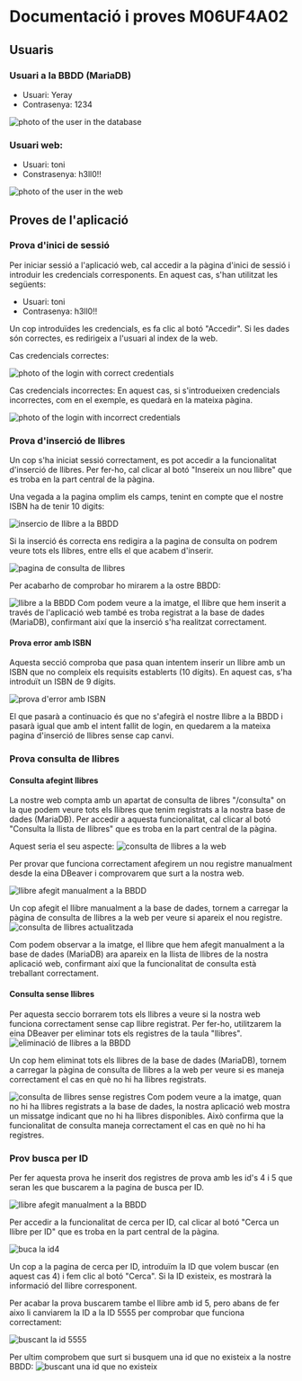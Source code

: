 # Documentació i proves M06UF4A02

## Usuaris
### Usuari a la BBDD (MariaDB)

- Usuari: Yeray
- Contrasenya: 1234

![photo of the user in the database](./media/usuariMariaDB.png)

### Usuari web:

- Usuari: toni
- Constrasenya: h3ll0!!

![photo of the user in the web](./media/usuariWeb.png)

## Proves de l'aplicació

### Prova d'inici de sessió
Per iniciar sessió a l'aplicació web, cal accedir a la pàgina d'inici de sessió i introduir les credencials corresponents. En aquest cas, s'han utilitzat les següents:
- Usuari: toni
- Contrasenya: h3ll0!!

Un cop introduïdes les credencials, es fa clic al botó "Accedir". Si les dades són correctes, es redirigeix a l'usuari al index de la web.

Cas credencials correctes:

![photo of the login with correct credentials](./media/prova1/credencialsCorrectes.png)

Cas credencials incorrectes:
En aquest cas, si s'introdueixen credencials incorrectes, com en el exemple, es quedarà en la mateixa pàgina.

![photo of the login with incorrect credentials](./media/prova1/credencialsIncorrectes.png)

### Prova d'inserció de llibres

Un cop s'ha iniciat sessió correctament, es pot accedir a la funcionalitat d'inserció de llibres. Per fer-ho, cal clicar al botó "Insereix un nou llibre" que es troba en la part central de la pàgina.

Una vegada a la pagina omplim els camps, tenint en compte que el nostre ISBN ha de tenir 10 digits:

![insercio de llibre a la BBDD](./media/prova2/insercioDeLlibre.png)

Si la inserció és correcta ens redigira a la pagina de consulta on podrem veure tots els llibres, entre ells el que acabem d'inserir.

![pagina de consulta de llibres](./media/prova2/consultaDeLlibres.png)

Per acabarho de comprobar ho mirarem a la ostre BBDD:

![llibre a la BBDD](./media/prova2/llibreBBDD.png)
Com podem veure a la imatge, el llibre que hem inserit a través de l'aplicació web també es troba registrat a la base de dades (MariaDB), confirmant així que la inserció s'ha realitzat correctament.

#### Prova error amb ISBN

Aquesta secció comproba que pasa quan intentem inserir un llibre amb un ISBN que no compleix els requisits establerts (10 dígits). En aquest cas, s'ha introduït un ISBN de 9 dígits.

![prova d'error amb ISBN](./media/prova2/ISBN9digits.png)

El que pasarà a continuacio és que no s'afegirà el nostre llibre a la BBDD i pasarà igual que amb el intent fallit de login, en quedarem a la mateixa pagina d'inserció de llibres sense cap canvi.

### Prova consulta de llibres

#### Consulta afegint llibres
La nostre web compta amb un apartat de consulta de libres "/consulta" on la que podem veure tots els llibres que tenim registrats a la nostra base de dades (MariaDB). Per accedir a aquesta funcionalitat, cal clicar al botó "Consulta la llista de llibres" que es troba en la part central de la pàgina.

Aquest seria el seu aspecte:
![consulta de llibres a la web](./media/prova3/consulta1.png)

Per provar que funciona correctament afegirem un nou registre manualment desde la eina DBeaver i comprovarem que surt a la nostra web.

![llibre afegit manualment a la BBDD](./media/prova3/DBeaverAfegirLlibre.png)

Un cop afegit el llibre manualment a la base de dades, tornem a carregar la pàgina de consulta de llibres a la web per veure si apareix el nou registre.
![consulta de llibres actualitzada](./media/prova3/consulta2.png)

Com podem observar a la imatge, el llibre que hem afegit manualment a la base de dades (MariaDB) ara apareix en la llista de llibres de la nostra aplicació web, confirmant així que la funcionalitat de consulta està treballant correctament.

#### Consulta sense llibres

Per aquesta seccio borrarem tots els llibres a veure si la nostra web funciona correctament sense cap llibre registrat. Per fer-ho, utilitzarem la eina DBeaver per eliminar tots els registres de la taula "llibres".
![eliminació de llibres a la BBDD](./media/prova3/DBeaverEliminarLlibres.png)

Un cop hem eliminat tots els llibres de la base de dades (MariaDB), tornem a carregar la pàgina de consulta de llibres a la web per veure si es maneja correctament el cas en què no hi ha llibres registrats.

![consulta de llibres sense registres](./media/prova3/consulta3.png)
Com podem veure a la imatge, quan no hi ha llibres registrats a la base de dades, la nostra aplicació web mostra un missatge indicant que no hi ha llibres disponibles. Això confirma que la funcionalitat de consulta maneja correctament el cas en què no hi ha registres.

### Prov busca per ID

Per fer aquesta prova he inserit dos registres de prova amb les id's 4 i 5 que seran les que buscarem a la pagina de busca per ID.

![llibre afegit manualment a la BBDD](./media/prova4/consulta.png)

Per accedir a la funcionalitat de cerca per ID, cal clicar al botó "Cerca un llibre per ID" que es troba en la part central de la pàgina.

![buca la id4](./media/prova4/buca4.png)

Un cop a la pagina de cerca per ID, introduïm la ID que volem buscar (en aquest cas 4) i fem clic al botó "Cerca". Si la ID existeix, es mostrarà la informació del llibre corresponent.

Per acabar la prova buscarem tambe el llibre amb id 5, pero abans de fer aixo li canviarem la ID a la ID 5555 per comprobar que funciona correctament:

![buscant la id 5555](./media/prova4/busca5555.png)

Per ultim comprobem que surt si busquem una id que no existeix a la nostre BBDD:
![buscant una id que no existeix](./media/prova4/busca1.png)





